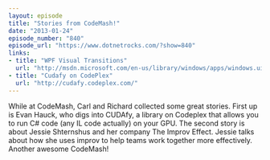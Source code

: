 ```yaml
---
layout: episode
title: "Stories from CodeMash!"
date: "2013-01-24"
episode_number: "840"
episode_url: "https://www.dotnetrocks.com/?show=840"
links:
- title: "WPF Visual Transitions"
  url: "http://msdn.microsoft.com/en-us/library/windows/apps/windows.ui.xaml.visualtransition.aspx"
- title: "Cudafy on CodePlex"
  url: "http://cudafy.codeplex.com/"
---
```


While at CodeMash, Carl and Richard collected some great stories. First up is Evan Hauck, who digs into CUDAfy, a library on Codeplex that allows you to run C# code (any IL code actually) on your GPU. The second story is about Jessie Shternshus and her company The Improv Effect. Jessie talks about how she uses improv to help teams work together more effectively. Another awesome CodeMash!
